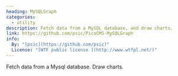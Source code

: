 ```yaml
---
heading: MySQLGraph
categories:
  - utility
description: Fetch data from a MySQL database, and draw charts.
link: https://github.com/psic/PicoCMS-MySQLGraph
info:
  By: "[psic](https://github.com/psic)"
  License: "[WTF public license ](http://www.wtfpl.net/)"
---
```


Fetch data from a Mysql database.
Draw charts.
